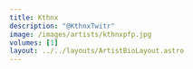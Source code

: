 ```yaml
---
title: Kthnx
description: "@KthnxTwitr"
image: /images/artists/kthnxpfp.jpg
volumes: [1]
layout: ../../layouts/ArtistBioLayout.astro
---
```

